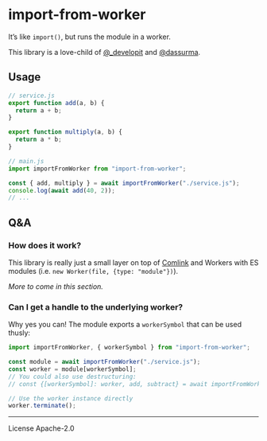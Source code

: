 # import-from-worker

It’s like `import()`, but runs the module in a worker.

This library is a love-child of [@_developit] and [@dassurma].

## Usage

```js
// service.js
export function add(a, b) {
  return a + b;
}

export function multiply(a, b) {
  return a * b;
}
```

```js
// main.js
import importFromWorker from "import-from-worker";

const { add, multiply } = await importFromWorker("./service.js");
console.log(await add(40, 2));
// ...
```

## Q&A

### How does it work?

This library is really just a small layer on top of [Comlink] and Workers with ES modules (i.e. `new Worker(file, {type: "module"})`).

_More to come in this section._

### Can I get a handle to the underlying worker?

Why yes you can! The module exports a `workerSymbol` that can be used thusly:

```js
import importFromWorker, { workerSymbol } from "import-from-worker";

const module = await importFromWorker("./service.js");
const worker = module[workerSymbol];
// You could also use destructuring:
// const {[workerSymbol]: worker, add, subtract} = await importFromWorker("./service.js");

// Use the worker instance directly
worker.terminate();
```

---

License Apache-2.0

[comlink]: https://github.com/GoogleChromeLabs/comlink
[@_developit]: https://twitter.com/_developit
[@dassurma]: https://twitter.com/dassurma
